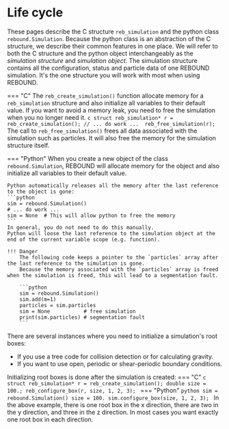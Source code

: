 # Life cycle

These pages describe the C structure `reb_simulation` and the python class `rebound.Simulation`.
Because the python class is an abstraction of the C structure, we describe their common features in one place.
We will refer to both the C structure and the python object interchangeably as the *simulation structure* and *simulation object*.
The simulation structure contains all the configuration, status and particle data of one REBOUND simulation.
It's the one structure you will work with most when using REBOUND.



=== "C"
    The `reb_create_simulation()` function allocate memory for a `reb_simulation` structure and also initialize all variables to their default value.
    If you want to avoid a memory leak, you need to free the simulation when you no longer need it.
    ```c
    struct reb_simulation* r = reb_create_simulation();
    // ... do work ... 
    reb_free_simulation(r);
    ```
    The call to `reb_free_simulation()` frees all data associated with the simulation such as particles.
    It will also free the memory for the simulation structure itself.

=== "Python"
    When you create a new object of the class `rebound.Simulation`, REBOUND will allocate memory for the object and also initialize all variables to their default value.

    Python automatically releases all the memory after the last reference to the object is gone:
    ```python
    sim = rebound.Simulation()
    # ... do work ...
    sim = None  # This will allow python to free the memory
    ```
    In general, you do not need to do this manually. 
    Python will loose the last reference to the simulation object at the end of the current variable scope (e.g. function). 

    !!! Danger
        The following code keeps a pointer to the `particles` array after the last reference to the simulation is gone.
        Because the memory associated with the `particles` array is freed when the simulation is freed, this will lead to a segmentation fault.

        ```python
        sim = rebound.Simulation()
        sim.add(m=1)
        particles = sim.particles
        sim = None           # free simulation
        print(sim.particles) # segmentation fault
        ```

There are several instances where you need to initialize a simulation's root boxes:

- If you use a tree code for collision detection or for calculating gravity.
- If you want to use open, periodic or shear-periodic boundary conditions.

Initializing root boxes is done after the simulation is created:
=== "C"
    ```c
    struct reb_simulation* r = reb_create_simulation();
    double size = 100.;
    reb_configure_box(r, size, 1, 2, 3);
    ```
=== "Python"
    ```python
    sim = rebound.Simulation()
    size = 100.
    sim.configure_box(size, 1, 2, 3);
    ```
In the above example, there is one root box in the x direction, there are two in the y direction, and three in the z direction. 
In most cases you want exactly one root box in each direction.

